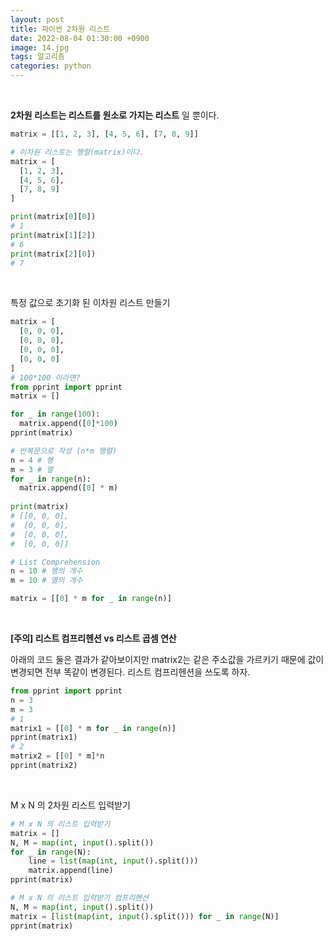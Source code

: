 ```yaml
---
layout: post
title: 파이썬 2차원 리스트
date: 2022-08-04 01:30:00 +0900
image: 14.jpg
tags: 알고리즘
categories: python 
---
```


<br>

**2차원 리스트는 리스트를 원소로 가지는 리스트** 일 뿐이다.

``` python
matrix = [[1, 2, 3], [4, 5, 6], [7, 8, 9]]

# 이차원 리스트는 행렬(matrix)이다.
matrix = [
  [1, 2, 3],
  [4, 5, 6],
  [7, 8, 9]
]

print(matrix[0][0])
# 1
print(matrix[1][2])
# 6
print(matrix[2][0])
# 7
```

<br>

특정 값으로 초기화 된 이차원 리스트 만들기

``` python
matrix = [
  [0, 0, 0],
  [0, 0, 0],
  [0, 0, 0],
  [0, 0, 0]
]
# 100*100 이라면?
from pprint import pprint
matrix = []

for _ in range(100):
  matrix.append([0]*100)
pprint(matrix)

# 반복문으로 작성 (n*m 행렬)
n = 4 # 행
m = 3 # 열
for _ in range(n):
  matrix.append([0] * m)
  
print(matrix)
# [[0, 0, 0], 
#  [0, 0, 0], 
#  [0, 0, 0], 
#  [0, 0, 0]]

# List Comprehension
n = 10 # 행의 개수
m = 10 # 열의 개수

matrix = [[0] * m for _ in range(n)] 
```

<br>

**[주의] 리스트 컴프리헨션 vs 리스트 곱셈 연산**

아래의 코드 둘은 결과가 같아보이지만 matrix2는 같은 주소값을 가르키기 때문에 값이 변경되면 전부 똑같이 변경된다. 리스트 컴프리헨션을 쓰도록 하자.

``` python
from pprint import pprint
n = 3
m = 3
# 1
matrix1 = [[0] * m for _ in range(n)]
pprint(matrix1)
# 2
matrix2 = [[0] * m]*n
pprint(matrix2)
```

<br>

M x N 의 2차원 리스트 입력받기

``` python
# M x N 의 리스트 입력받기 
matrix = []
N, M = map(int, input().split())
for _ in range(N):
    line = list(map(int, input().split()))
    matrix.append(line)
pprint(matrix)

# M x N 의 리스트 입력받기 컴프리헨션
N, M = map(int, input().split())
matrix = [list(map(int, input().split())) for _ in range(N)]
pprint(matrix)
```

